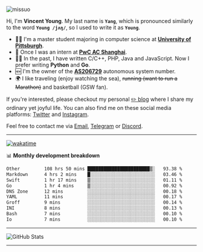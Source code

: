 <p align="left"> <img src="https://komarev.com/ghpvc/?username=missuo&label=Profile%20views&color=0e75b6&style=flat" alt="missuo" /> </p>


Hi, I'm **Vincent Young**. My last name is **`Yang`**, which is pronounced similarly to the word **`Young /jʌŋ/`**, so I used to write it as **`Young`**. 

-  👨‍🎓 I'm a master student majoring in computer science at [**University of Pittsburgh**](https://www.pitt.edu).
-  💼 Once I was an intern at **[PwC AC Shanghai](https://www.linkedin.com/company/pwc-ac-shanghai/)**.
-  👨‍💻 In the past, I have written C/C++, PHP, Java and JavaScript. Now I prefer writing **Python** and **Go**.
-  🆕 I'm the owner of the **[AS206729](https://bgp.tools/AS206729)** autonomous system number.
-  🌍 I like traveling (enjoy watching the sea), ~~running (want to run a Marathon)~~ and basketball (GSW fan).

If you're interested, please checkout my personal [✏️ blog](https://missuo.me/) where I share my ordinary yet joyful life. You can also find me on these social media platforms: [Twitter](https://twitter.com/m1ssuo) and [Instagram](https://www.instagram.com/m1ssuo).

Feel free to contact me via <a href="mailto:i@yyt.moe">Email</a>, [Telegram](https://t.me/missuo) or [Discord](https://discordapp.com/users/missuo#7448).

-------

[![wakatime](https://wakatime.com/badge/user/c13cd961-40ca-417a-afb6-1f9ea8ac295c.svg)](https://wakatime.com/@missuo)

📊 **Monthly development breakdown**
<!--START_SECTION:waka-->

```txt
Other         108 hrs 50 mins ███████████████████████▒░   93.38 %
Markdown      4 hrs 2 mins    █░░░░░░░░░░░░░░░░░░░░░░░░   03.46 %
Swift         1 hr 17 mins    ▒░░░░░░░░░░░░░░░░░░░░░░░░   01.11 %
Go            1 hr 4 mins     ▒░░░░░░░░░░░░░░░░░░░░░░░░   00.92 %
DNS Zone      12 mins         ░░░░░░░░░░░░░░░░░░░░░░░░░   00.18 %
YAML          11 mins         ░░░░░░░░░░░░░░░░░░░░░░░░░   00.17 %
Groff         9 mins          ░░░░░░░░░░░░░░░░░░░░░░░░░   00.14 %
INI           8 mins          ░░░░░░░░░░░░░░░░░░░░░░░░░   00.13 %
Bash          7 mins          ░░░░░░░░░░░░░░░░░░░░░░░░░   00.10 %
Io            7 mins          ░░░░░░░░░░░░░░░░░░░░░░░░░   00.10 %
```

<!--END_SECTION:waka-->

-------

![GitHub Stats](https://github-readme-stats-opal-alpha-76.vercel.app/api?username=missuo&show_icons=true&theme=transparent)

-------

